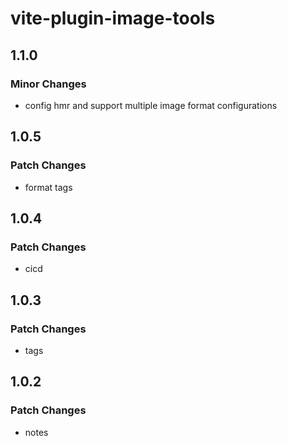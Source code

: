 # vite-plugin-image-tools

## 1.1.0

### Minor Changes

- config hmr and support multiple image format configurations

## 1.0.5

### Patch Changes

- format tags

## 1.0.4

### Patch Changes

- cicd

## 1.0.3

### Patch Changes

- tags

## 1.0.2

### Patch Changes

- notes
